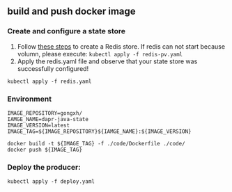 ## build and push docker image

### Create and configure a state store
1. Follow [these steps](https://docs.dapr.io/getting-started/tutorials/configure-state-pubsub/#step-1-create-a-redis-store) to create a Redis store.
If redis can not start because volumn, please execute: `kubectl apply -f redis-pv.yaml`
2. Apply the redis.yaml file and observe that your state store was successfully configured!
```
kubectl apply -f redis.yaml
```

### Environment
```
IMAGE_REPOSITORY=gongxh/
IAMGE_NAME=dapr-java-state
IMAGE_VERSION=latest
IMAGE_TAG=${IMAGE_REPOSITORY}${IAMGE_NAME}:${IMAGE_VERSION}
```
```shell
docker build -t ${IMAGE_TAG} -f ./code/Dockerfile ./code/
docker push ${IMAGE_TAG}
```

### Deploy the producer:
```shell
kubectl apply -f deploy.yaml
```